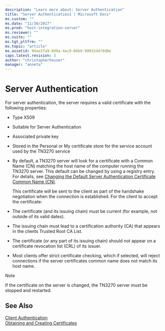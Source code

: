 ```yaml
---
description: "Learn more about: Server Authentication"
title: "Server Authentication1 | Microsoft Docs"
ms.custom: ""
ms.date: "11/30/2017"
ms.prod: "host-integration-server"
ms.reviewer: ""
ms.suite: ""
ms.tgt_pltfrm: ""
ms.topic: "article"
ms.assetid: 94ae37a9-9d9a-4ac9-84b9-99932d47dd8e
caps.latest.revision: 3
author: "christopherhouser"
manager: "anneta"
---
```

# Server Authentication
For server authentication, the server requires a valid certificate with the following properties:  
  
- Type X509  
  
- Suitable for Server Authentication  
  
- Associated private key  
  
- Stored in the Personal or My certificate store for the service account used by the TN3270 service  
  
- By default, a TN3270 server will look for a certificate with a Common Name (CN) matching the host name of the computer running the TN3270 server. This default can be changed by using a registry entry. For details, see [Changing the Default Server Authentication Certificate Common Name (CN)](../core/changing-the-default-server-authentication-certificate-common-name-cn-2.md).  
  
  This certificate will be sent to the client as part of the handshake negotiation when the connection is established. For the client to accept the certificate:  
  
- The certificate (and its issuing chain) must be current (for example, not outside of its valid dates).  
  
- The issuing chain must lead to a certification authority (CA) that appears in the clients Trusted Root CA List.  
  
- The certificate (or any part of its issuing chain) should not appear on a certificate revocation list (CRL) of its issuer.  
  
- Most clients offer strict certificate checking, which if selected, will reject connections if the server certificates common name does not match its host name.  
  
> [!NOTE]
>  If the certificate on the server is changed, the TN3270 server must be stopped and restarted.  
  
## See Also  
 [Client Authentication](../core/client-authentication2.md)   
 [Obtaining and Creating Certificates](../core/obtaining-and-creating-certificates1.md)
